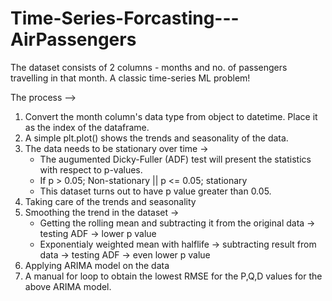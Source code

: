 # Time-Series-Forcasting---AirPassengers
The dataset consists of 2 columns - months and no. of passengers travelling in that month. A classic time-series ML problem!

The process --> 
1) Convert the month column's data type from object to datetime. Place it as the index of the dataframe.
2) A simple plt.plot() shows the trends and seasonality of the data.
3) The data needs to be stationary over time ->
    - The augumented Dicky-Fuller (ADF) test will present the statistics with respect to p-values.
    - If p > 0.05; Non-stationary || p <= 0.05; stationary
    - This dataset turns out to have p value greater than 0.05.
4) Taking care of the trends and seasonality
5) Smoothing the trend in the dataset ->
    - Getting the rolling mean and subtracting it from the original data -> testing ADF -> lower p value
    - Exponentialy weighted mean with halflife -> subtracting result from data -> testing ADF -> even lower p value
6) Applying ARIMA model on the data
7) A manual for loop to obtain the lowest RMSE for the P,Q,D values for the above ARIMA model.
